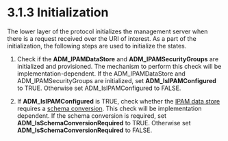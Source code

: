 <html dir="LTR" xmlns:mshelp="http://msdn.microsoft.com/mshelp" xmlns:ddue="http://ddue.schemas.microsoft.com/authoring/2003/5" xmlns:xlink="http://www.w3.org/1999/xlink" xmlns:tool="http://www.microsoft.com/tooltip">
 <body>
 <div id="header">
 <h1 class="heading">3.1.3 Initialization</h1>
 </div>
 <div id="mainSection">
 <div id="mainBody">
 <div id="allHistory" class="saveHistory"></div>
 <div id="sectionSection0" class="section" name="collapseableSection">
 

<p>The lower layer of the protocol initializes the management
server when there is a request received over the URI of interest. As a part of
the initialization, the following steps are used to initialize the states.</p>

<ol><li><p><span> </span>Check if the <b>ADM_IPAMDataStore</b>
and <b>ADM_IPAMSecurityGroups</b> are initialized and provisioned. The
mechanism to perform this check will be implementation-dependent. If the
ADM_IPAMDataStore and ADM_IPAMSecurityGroups are initialized, set <b>ADM_IsIPAMConfigured</b>
to TRUE. Otherwise set ADM_IsIPAMConfigured to FALSE.</p>

</li><li><p><span> </span>If <b>ADM_IsIPAMConfigured</b>
is TRUE, check whether the <a href="21b4a631-8f28-420f-822f-c5f879d5046e.md#gt_1ebbf4e0-d234-4732-a83d-022081131cea">IPAM
data store</a> requires a <a href="21b4a631-8f28-420f-822f-c5f879d5046e.md#gt_9e010c42-1f32-4691-a335-8164995a9482">schema
conversion</a>. This check will be implementation dependent. If the schema
conversion is required, set <b>ADM_IsSchemaConversionRequired</b> to TRUE.
Otherwise set <b>ADM_IsSchemaConversionRequired</b> to FALSE.</p>

</li></ol>
 </div>
 </div>
 </div>
 </body>
</html>